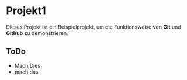 # Projekt1

Dieses Projekt ist ein Beispielprojekt, um die Funktionsweise von **Git** und **Github** zu demonstrieren.

## ToDo

* Mach Dies
* mach das
